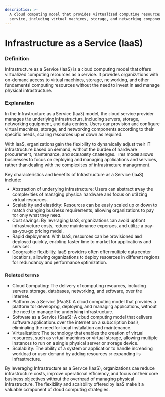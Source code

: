 ```yaml
---
description: >-
  A cloud computing model that provides virtualized computing resources as a
  service, including virtual machines, storage, and networking components.
---
```


# Infrastructure as a Service (IaaS)

### Definition

Infrastructure as a Service (IaaS) is a cloud computing model that offers virtualized computing resources as a service. It provides organizations with on-demand access to virtual machines, storage, networking, and other fundamental computing resources without the need to invest in and manage physical infrastructure.

### Explanation

In the Infrastructure as a Service (IaaS) model, the cloud service provider manages the underlying infrastructure, including servers, storage, networking equipment, and data centers. Users can provision and configure virtual machines, storage, and networking components according to their specific needs, scaling resources up or down as required.

With IaaS, organizations gain the flexibility to dynamically adjust their IT infrastructure based on demand, without the burden of hardware procurement, maintenance, and scalability challenges. This model allows businesses to focus on deploying and managing applications and services, rather than dealing with the complexities of infrastructure management.

Key characteristics and benefits of Infrastructure as a Service (IaaS) include:

* Abstraction of underlying infrastructure: Users can abstract away the complexities of managing physical hardware and focus on utilizing virtual resources.
* Scalability and elasticity: Resources can be easily scaled up or down to match changing business requirements, allowing organizations to pay for only what they need.
* Cost savings: By leveraging IaaS, organizations can avoid upfront infrastructure costs, reduce maintenance expenses, and utilize a pay-as-you-go pricing model.
* Rapid deployment: With IaaS, resources can be provisioned and deployed quickly, enabling faster time to market for applications and services.
* Geographic flexibility: IaaS providers often offer multiple data center locations, allowing organizations to deploy resources in different regions for redundancy and performance optimization.

### Related terms

* Cloud Computing: The delivery of computing resources, including servers, storage, databases, networking, and software, over the internet.
* Platform as a Service (PaaS): A cloud computing model that provides a platform for developing, deploying, and managing applications, without the need to manage the underlying infrastructure.
* Software as a Service (SaaS): A cloud computing model that delivers software applications over the internet on a subscription basis, eliminating the need for local installation and maintenance.
* Virtualization: The technology that enables the creation of virtual resources, such as virtual machines or virtual storage, allowing multiple instances to run on a single physical server or storage device.
* Scalability: The ability of a system or application to handle increasing workload or user demand by adding resources or expanding its infrastructure.

By leveraging Infrastructure as a Service (IaaS), organizations can reduce infrastructure costs, improve operational efficiency, and focus on their core business objectives without the overhead of managing physical infrastructure. The flexibility and scalability offered by IaaS make it a valuable component of cloud computing strategies.
